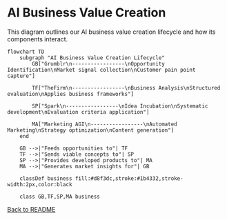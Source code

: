 # AI Business Value Creation

This diagram outlines our AI business value creation lifecycle and how its components interact.

```mermaid
flowchart TD
    subgraph "AI Business Value Creation Lifecycle"
        GB["Grumblr\n-----------------\nOpportunity Identification\nMarket signal collection\nCustomer pain point capture"]
        
        TF["TheFirm\n-----------------\nBusiness Analysis\nStructured evaluation\nApplies business frameworks"]
        
        SP["Spark\n-----------------\nIdea Incubation\nSystematic development\nEvaluation criteria application"]
        
        MA["Marketing AGI\n-----------------\nAutomated Marketing\nStrategy optimization\nContent generation"]
    end
    
    GB -->|"Feeds opportunities to"| TF
    TF -->|"Sends viable concepts to"| SP
    SP -->|"Provides developed products to"| MA
    MA -->|"Generates market insights for"| GB
    
    classDef business fill:#d8f3dc,stroke:#1b4332,stroke-width:2px,color:black
    
    class GB,TF,SP,MA business
```

[Back to README](316,%20Inc.md) 